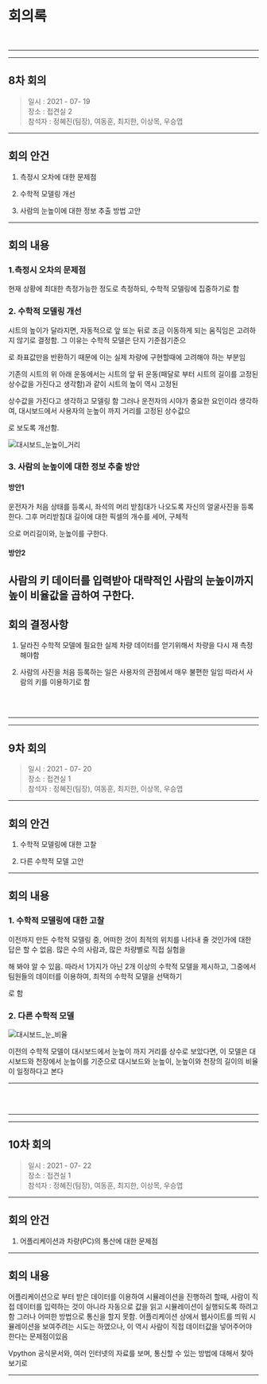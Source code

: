 # 회의록
<br>

-------------------------------------------------
-------------------------------------------------
## 8차 회의
>일시 : 2021 - 07- 19 <br>
>장소 : 접견실 2<br>
>참석자 : 정혜진(팀장), 여동훈, 최지한, 이상목, 우승엽<br>

-----------------------------------------------------

## 회의 안건

  1. 측정시 오차에 대한 문제점

  2. 수학적 모델링 개선

  3. 사람의 눈높이에 대한 정보 추출 방법 고안

------------------------------------------------------


## 회의 내용

### 1.측정시 오차의 문제점

 현재 상황에 최대한 측정가능한 정도로 측정하되, 수학적 모델링에 집중하기로 함

### 2. 수학적 모델링 개선

시트의 높이가 달라지면, 자동적으로 앞 또는 뒤로 조금 이동하게 되는 움직임은 고려하지 않기로 결정함. 그 이유는 수학적 모델은 단지 기준점기준으

로 좌표값만을 반환하기 때문에 이는 실제 차량에 구현할때에 고려해야 하는 부분임

기존의 시트의 위 아래 운동에서는 시트의 앞 뒤 운동(패달로 부터 시트의 길이를 고정된 상수값을 가진다고 생각함)과 같이 시트의 높이 역시 고정된 

상수값을 가진다고 생각하고 모델링 함 그러나 운전자의 시야가 중요한 요인이라 생각하여, 대시보드에서 사용자의 눈높이 까지 거리를 고정된 상수값으

로 보도록 개선함.

![대시보드_눈높이_거리](https://user-images.githubusercontent.com/48755699/126580809-1198a920-b36c-447b-8988-5f58b78e6331.jpg)


### 3. 사람의 눈높이에 대한 정보 추출 방안

#### 방안1

운전자가 처음 상태를 등록시, 좌석의 머리 받침대가 나오도록 자신의 얼굴사진을 등록한다. 그후 머리받침대 길이에 대한 픽셀의 개수를 세어, 구체적

으로 머리길이와, 눈높이를 구한다.

#### 방안2
 
사람의 키 데이터를 입력받아 대략적인 사람의 눈높이까지 높이 비율값을 곱하여 구한다.
-------------------------------------------------------------

## 회의 결정사항

1. 달라진 수학적 모델에 필요한 실제 차량 데이터를 얻기위해서 차량을 다시 재 측정해야함

2. 사람의 사진을 처음 등록하는 일은 사용자의 관점에서 매우 불편한 일임 따라서 사람의 키를 이용하기로 함


<br><br>




----------------------------------------------------------
----------------------------------------------------------
## 9차 회의
> 일시 : 2021 - 07- 20 <br>
> 장소 : 접견실 1<br>
> 참석자 : 정혜진(팀장), 여동훈, 최지한, 이상목, 우승엽<br>

-----------------------------------------------------

## 회의 안건

  1. 수학적 모델링에 대한 고찰
   
  2. 다른 수학적 모델 고안

------------------------------------------------------

## 회의 내용

### 1. 수학적 모델링에 대한 고찰

이전까지 만든 수학적 모델링 중, 어떠한 것이 최적의 위치를 나타내 줄 것인가에 대한 답은 할 수 없음. 많은 수의 사람과, 많은 차량별로 직접 실험을 

해 봐야 알 수 있음. 따라서 1가지가 아닌 2개 이상의 수학적 모델을 제시하고, 그중에서 팀원들의 데이터를 이용하여, 최적의 수학적 모델을 선택하기

로 함 
  

### 2. 다른 수학적 모델

![대시보드_눈_비율](https://user-images.githubusercontent.com/48755699/126581739-ed010e00-22a2-4c06-9f60-3c4c05d480b2.jpg)


이전의 수학적 모델이 대시보드에서 눈높이 까지 거리를 상수로 보았다면, 이 모델은 대시보드와 천장에서 눈높이를 기준으로 대시보드와 눈높이, 눈높이와 천장의 길이의 비율이 일정하다고 본다

-------------------------------------------------------------

<br><br>




----------------------------------------------------------
----------------------------------------------------------
## 10차 회의
> 일시 : 2021 - 07- 22 <br>
> 장소 : 접견실 1<br>
> 참석자 : 정혜진(팀장), 여동훈, 최지한, 이상목, 우승엽<br>

-----------------------------------------------------

## 회의 안건

  1. 어플리케이션과 차량(PC)의 통산에 대한 문제점


------------------------------------------------------

## 회의 내용

  어플리케이션으로 부터 받은 데이터를 이용하여 시뮬레이션을 진행하려 할때, 사람이 직접 데이터를 입력하는 것이 아니라 자동으로 값을 읽고 시뮬레이션이 실행되도록 하려고 함
  그러나 어떠한 방법으로 통신을 할지 못함. 
  어플리케이션 상에서 웹사이트를 띄워 시뮬레이션을 보여주려는 시도는 하였으나, 이 역시 사람이 직접 데이터값을 넣어주어야 한다는 문제점이있음
  
  Vpython 공식문서와, 여러 인터넷의 자료를 보며, 통신할 수 있는 방법에 대해서 찾아보기로 

-------------------------------------------------------------


